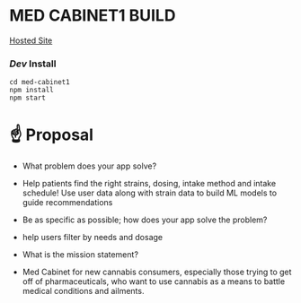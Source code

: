 # MED CABINET1 BUILD

[Hosted Site]([https://react-nu.now.sh](https://react-nu.now.sh/))


### *Dev* Install 
	
	cd med-cabinet1
	npm install
	npm start

# ☝️ Proposal

  

-   What problem does your app solve?
    

-   Help patients find the right strains, dosing, intake method and intake schedule! Use user data along with strain data to build ML models to guide recommendations
    

-   Be as specific as possible; how does your app solve the problem?
    

-   help users filter by needs and dosage
    

-   What is the mission statement?
    

-   Med Cabinet for new cannabis consumers, especially those trying to get off of pharmaceuticals, who want to use cannabis as a means to battle medical conditions and ailments.

